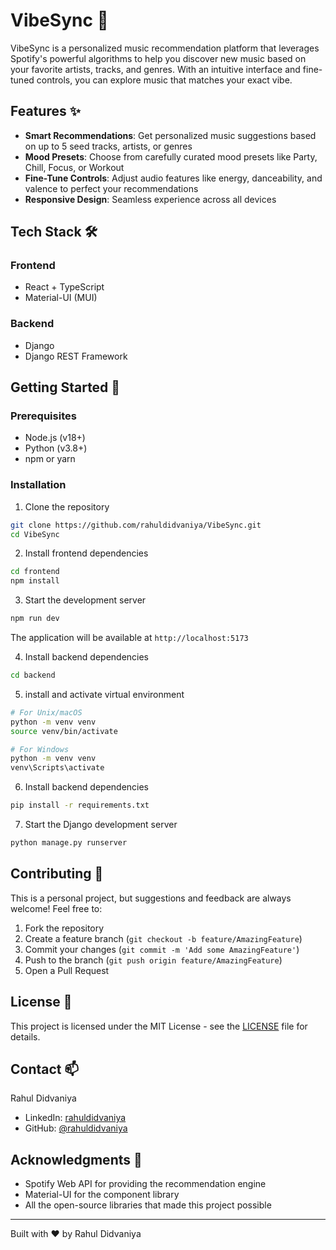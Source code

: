 # VibeSync 🎵

VibeSync is a personalized music recommendation platform that leverages Spotify's powerful algorithms to help you discover new music based on your favorite artists, tracks, and genres. With an intuitive interface and fine-tuned controls, you can explore music that matches your exact vibe.

## Features ✨

- **Smart Recommendations**: Get personalized music suggestions based on up to 5 seed tracks, artists, or genres
- **Mood Presets**: Choose from carefully curated mood presets like Party, Chill, Focus, or Workout
- **Fine-Tune Controls**: Adjust audio features like energy, danceability, and valence to perfect your recommendations
- **Responsive Design**: Seamless experience across all devices

## Tech Stack 🛠️

### Frontend
- React + TypeScript
- Material-UI (MUI)

### Backend
- Django
- Django REST Framework


## Getting Started 🚀

### Prerequisites
- Node.js (v18+)
- Python (v3.8+)
- npm or yarn

### Installation

1. Clone the repository
```bash
git clone https://github.com/rahuldidvaniya/VibeSync.git
cd VibeSync
```
2. Install frontend dependencies
```bash
cd frontend
npm install
```

3. Start the development server
```bash
npm run dev
```
The application will be available at `http://localhost:5173`

4. Install backend dependencies
```bash
cd backend
```
5. install and activate virtual environment
```bash
# For Unix/macOS
python -m venv venv
source venv/bin/activate

# For Windows
python -m venv venv
venv\Scripts\activate
```

6. Install backend dependencies
```bash
pip install -r requirements.txt
```

7. Start the Django development server
```bash
python manage.py runserver
```

## Contributing 🤝

This is a personal project, but suggestions and feedback are always welcome! Feel free to:

1. Fork the repository
2. Create a feature branch (`git checkout -b feature/AmazingFeature`)
3. Commit your changes (`git commit -m 'Add some AmazingFeature'`)
4. Push to the branch (`git push origin feature/AmazingFeature`)
5. Open a Pull Request

## License 📝

This project is licensed under the MIT License - see the [LICENSE](LICENSE) file for details.

## Contact 📫

Rahul Didvaniya
- LinkedIn: [rahuldidvaniya](https://www.linkedin.com/in/rahuldidvaniya/)
- GitHub: [@rahuldidvaniya](https://github.com/rahuldidvaniya)

## Acknowledgments 🙏

- Spotify Web API for providing the recommendation engine
- Material-UI for the component library
- All the open-source libraries that made this project possible

---

Built with ❤️ by Rahul Didvaniya